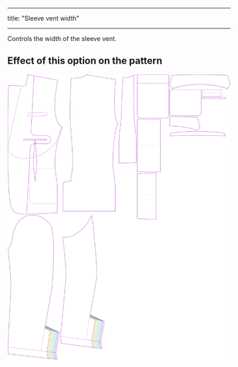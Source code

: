 - - -
title: "Sleeve vent width"
- - -

Controls the width of the sleeve vent.

## Effect of this option on the pattern

![This image shows the effect of this option by superimposing several variants that have a different value for this option](jaeger_sleeveventwidth_sample.svg "Effect of this option on the pattern")
